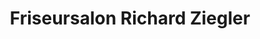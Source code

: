 ---
title: "Friseursalon Richard Ziegler"
url: /kraichtal/friseursalon-richard-ziegler/
shop: Friseur
---
